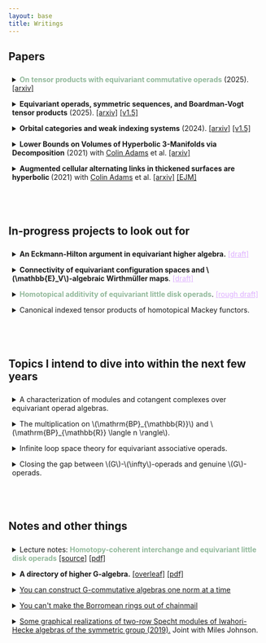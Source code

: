 ```yaml
---
layout: base
title: Writings
---
```


<script type="text/javascript" src="https://cdn.mathjax.org/mathjax/latest/MathJax.js?config=TeX-AMS-MML_HTMLorMML"> </script> 

<style>
details {
  border-radius: 4px;
  padding: 0.5em 0.5em 0;
}

summary {
  margin: -0.5em -0.5em 0;
  padding: 0.5em;
  font-size = 15pt;b
}

details[open] {
  padding: 0.5em;
}

details[open] summary {
  margin-bottom: 0.5em;
}
</style>

## Papers


<details> 
<summary>
<!--	<b style="color:#92b99b;">On tensor products of equivariant commutative operads</b> (2024). -->
	<b style="color:#92b99b;">On tensor products with equivariant commutative operads</b> (2025).
	<a href="https://arxiv.org/abs/2504.02143">[arxiv]</a>
</summary>
	We study cartesian and cocartesian structures in equivariant higher algebra, leading to computations of tensor products of \(G\)-operads with weak \(\mathcal{N}_\infty\)-operads.
	In particular, we find that
	<ul>
	<li>
		The category of (co)cartesian structures on a \(G\)-category with finite indexed (co)products is contractible.
	</li>
	<li>
		Cartesian \(\mathcal{O}\)-algebras can be presented as "\(\mathcal{O}\)-monoids;"
		in particular, \(\mathcal{O}\)-algebras in the catesian structure on coefficient systems are Segal objects over either of the associated algebraic patterns.
	</li>
	<li>
		If \(\mathcal{C}^{\otimes}\) is cocartesian over all arities at which a reduced \(G\)-operad \(\mathcal{O}^{\otimes}\) has nonempty structure spaces and the underlying \(G\)-category of colors of \(\mathcal{O}\) is contractible, then objects of \(\mathcal{C}\) admit <i>contractible</i> moduli of \(\mathcal{O}\)-algbera structures;
		moreover, the converse is true, if you generalize to <i> unital</i> \(I\)-operads.
	</li>
	<li>
		If \(I\) is almost essentially unital and \(\mathcal{O}^{\otimes}\) is almosst essentially reduced, then there is an equivalence \(\mathcal{O} \otimes \mathcal{N}_{I\infty} \simeq \mathcal{N}_{I\infty}\) if and only if \(A\mathcal{O} \leq I\).
		Moreover, the assumptions were necessary:
		if \(I\) is not almost essentially unital, then \(\mathcal{N}_{I\infty}^{\otimes 2}\) is not connected, let alone equivalent to \(\mathcal{N}_{I \infty}^{\otimes}\).
		Hence almost-unital weak \(\mathcal{N}_\infty\)-operads are idempotent algebras, i.e. they classify smashing localizations.
	</li>
	<li>
		There is an equivalence \(\mathcal{O} \otimes \mathcal{N}_{I\infty} \simeq \mathcal{O}\) if and only if the underlying \(I\)-operad of \(\mathcal{O}\) is cocartesian--equivalently, if and only if \(\mathcal{O}\)-algebra \(G\)-spaces have \(I\)-indexed Wirthmüller isomorphisms. 
	</li>
	<li>
		The above point allows you to compute \(\mathcal{N}_{I\infty} \otimes \mathcal{N}_{J \infty} \simeq \mathcal{N}_{I \vee J \infty}\) in the almost-unital setting, affirming the remaining conjecture of <a href="https://arxiv.org/pdf/1309.1750">Blumberg-Hill</a>. 
	</li>
	<li>
		\(\otimes\)-idempotence of \(\mathrm{Comm}^{\otimes}_G\) allows for the <i>sliced</i> equifibered perspective to be symmetric monoidal, leading to an easy construction of a canonical lift of the Boardman-Vogt tensor product to a presentably symmetric monoidal \(G\)-\(\infty\)-category of \(G\)-operads.
	</li>
	<li>
		Lurie's Disintegration and assembly procedure works for \(G\)-space colored \(G\)-operads, on the level of giving natural \(G\)-colimit presentations via one-color \(G\)-operads;
		\(G\)-functorial distributivity of \(\otimes\) allows us to compute tensor products of \(G\)-space colored \(G\)-operads in terms of one-colored \(G\)-operads.
		Put a pin in this--we'll use it for equivariant Dunn additivity with tangential structure.
	</li>
	<li>
		\(A \mapsto \mathrm{RMod}_A\) takes \(\mathcal{O} \otimes \mathbb{E}_1\)-algebras to \(\mathcal{O}\)-monoidal \(\infty\)-categories;
		in particular, right modules over an \(I\)-commutative algebra are given a  natural \(I\)-symmetric monoidal structure when \(I\) is an indexing category.
	</li>
	<li>
		Factorization homology is \(G\)-symmetric monoidal;
		in particular, the above computation lifts \(\mathrm{THR}\) to a natural endofunctor of \(\mathbb{E}_{\infty\sigma}\)-rings.
		As a bit of service, we show how to lift this to a lax \(C_2\)-symmetric monoidal cyclotomic structure, constructing a lax \(C_2\)-symmetric monoidal functor whose induced endofunctor of \(C_2\)-commutative rings is Quigley-Shah's Real topological cyclic homology.
	</li>
	</ul>
</details>

<details> 
<summary>
	<b>Equivariant operads, symmetric sequences, and Boardman-Vogt tensor products</b> (2025).
	<a href="https://arxiv.org/abs/2501.02129">[arxiv]</a>
	<a href="/files/1n_nightly.pdf">[v1.5]</a>	
</summary>
	The purpose of this paper is to set the stage to study the homotopy theory of \(G\)-operads and their Boardman-Vogt tensor products.
	The important constructions are the <i> underlying \(G\)-symmetric sequence</i> and the <i>Boardman-Vogt tensor product of \(G\)-operads</i>.
	The important facts are the following:
	<ul>
		<li>
			The underlying \(G\)-symmetric sequence is monadic.
		</li>
		<li>
			There is a well-behaved localizing subcategory of \(G\)-\(d\)-operads (whose structure spaces are \((d-1)\)-truncated), compatible with all of the constructions.
		</li>
		<li>
			The \(\mathcal{O}\)-\(G\)-coefficient systems functor \(\mathcal{O} \mapsto \mathrm{Alg}_{\mathcal{O}}(\mathrm{Coeff}^G\mathcal{C})\) detects equivalences on the base change of the underlying \(G\)-symmetric sequence to \(\mathcal{C}\);
			in particular, evaluation on \(n\)-truncated \(G\)-spaces detects \(n\)-equivalences of \(G\)-operads and evaluation on \(G\)-spaces is conservative. 
		</li>
		<li>
			The equivariant operadic nerve intertwines everything in sight, so it has a conservative right-derived functor; moreover, it's only the coherences that make things annoying, so it's easy to verify that it's an equivalence on one-color \(G\)-1-operads.
		</li>
		<li>
			The Boardman-Vogt tensor product works as you expect it to and intertwines with the Day convolution structure on \(G\)-symmetric monoidal \(\infty\)-categories via the envelope.
		</li>
	</ul>
	This is not yet submitted; <a href="/files/1n_nightly.pdf">click here for v1.5.</a>
</details>

<details>
<summary>
<!--	<b style="color:#92b99b;">On tensor products of equivariant commutative operads</b> (2024). -->
    <b >Orbital categories and weak indexing systems</b> (2024).
    <a href="https://arxiv.org/abs/2409.01377">[arxiv]</a>
    	<a href="/files/windex_nightly.pdf">[v1.5]</a>	
</summary>
    This paper is an exposé on weak indexing systems, the combinatorics behind weak \(\mathcal{N}_\infty\) operads.
    The main point here is to show that, even though it's somewhat more complicated, you can run some version almost all of the homotopical combinatorics you know and love in the more general setting of subterminal \(G\)-operads, perhaps under mild unitality assumptions.

<p>    This is not yet  submitted: <a href="/files/windex_nightly.pdf">click here for v1.5.</a></p>
</details>

<details> 
<summary> <b>Lower Bounds on Volumes of Hyperbolic 3-Manifolds via Decomposition</b> (2021) with <a href="https://sites.williams.edu/cadams/">Colin Adams</a> et al. 
<a href="https://arxiv.org/abs/2111.06319">[arxiv]</a>
</summary>
<p>
Lower bounds on the volumes of hyperbolic link complements are given via a new construction:
  a <i> bracelet link</i> is a link in \(S^3\) decomposed as a cycle of interconnected tangles, and it is proved that a bracelet link of \(2n\) tangles, such that each individual tangle may be <i>replicated</i> into a hyperbolic bracelet link of \(2n\) copies of the tangle, is hyperbolic, with volume at least the average of the replicated links.
</p>
<p>
  This replication is generalized to arbitrary 3-manifolds via a construction called <i>starbursts</i>, which separate the manifold into <i>pieces</i>, which have a well defined \(2n\)-<i>replicant</i>;
  if the resulting pieces from removing a regular neighborhood of a starburst have hyperbolic replicants, then the 3-manifold is hyperbolic, with volume at least the average of the volumes of the replicants. 
</p>
<p>
  Applications are presented to hyperbolicity of links in thickened surfaces and in the solid torus.
</p>
</details>

<details> <summary> 
	<b>Augmented cellular alternating links in thickened surfaces are hyperbolic </b>(2021) with <a href="https://sites.williams.edu/cadams/">Colin Adams</a> et al.
	<a href="https://arxiv.org/abs/2107.05406">[arxiv]</a>
   	<a href="https://link.springer.com/article/10.1007/s40879-023-00692-3">[EJM]</a>
    </summary>
    Work of <a href="https://arxiv.org/abs/1506.03026v1">Colin Adams</a> concerning hyperbolicity of generalized augmented alternating links in the 3-sphere is extended to hyperbolicity of such links in \(I\)-bundles over a surface other than the Klein bottle or \(\mathbf{RP}^2.\)
  This is used to prove hyperbolicity class of links in thickened orientable surfaces called <i> rubber band links </i>, which are generated by graphs.
  Both lower and upper bounds are provided for the volumes of rubber band links, both depending linearly on the number of edges in the graph.
</details>

<br/><br/>  

## In-progress projects to look out for





<details> 
<summary>
	<b> An Eckmann-Hilton argument in equivariant higher algebra.</b> 	<a style="color:#DEB0FF;" href="/files/eha_draft.pdf">[draft]</a>
</summary>
    If you're familiar with <a href="https://arxiv.org/pdf/1808.06006.pdf">Schlank-Yanovski</a>, this works similarly;
    whereas connectivity of a space is a function on the orbit category, connectivity of a unital \(G\)-operad is most naturally viewed as a function on the poset of unital weak indexing systems (meaning minimum connectivity of \(I\)-admissible \(H\)-sets), and it turns out that connectivity function yields the obvious analog of Schlank-Yanovski's lower bound on Boardman-Vogt tensor products.
    
   We acquire probably the most _algebraic_ intrinsic characterization you can get for (almost unital weak) \(\mathcal{N}_\infty\)-operads:
   they are the targets of \(G\)-\(\infty\)-categorical Eckmann-Hilton arguments, or equivalently, they are the smashing localizations on (almost unital) \(G\)-operads.
</details>


<details> 
<summary>
<!--	<b style="color:#92b99b;">On tensor products of equivariant commutative operads</b> (2024). -->
	<b>Connectivity of equivariant configuration spaces and \(\mathbb{E}_V\)-algebraic Wirthmüller maps</b>.
	<a style="color:#DEB0FF;" href="/files/Conf_draft.pdf">[draft]</a>
</summary>
    The results in this draft keep getting stronger, and the dependencies heavier;
    as of right now, the _point_ is that you can lift the Fadell-Neuwirth fibration to equivariant configurations, reducing connectivity statements for configurations in \(G\)-manifolds to connectivity and dimension statements in their strata with fixed isotropy. 
    In the case of orthogonal representations, this itself is completely determined by the dimensions of various fixed point spaces;
    surprisingly, this means that the collection of arities \(S\) for which \(\mathbb{E}_V(S)\) is \(n\)-connected is closed under self-indexed coproducts and restruction, i.e. it's a _unital weak indexing system_.
    As a consequence, an easy dimension-counting condition completely classifies the connectivity of the fibers of semiadditive norm maps in the \(G\)-category of \(\mathbb{E}_V\)-\(G\)-spaces, quantifying how close these things are to \(G\)-semiadditivity (and hence how close \(\mathbb{E}_V\)-algebras are to weak \(\mathcal{N}_\infty\)-algebras).
</details>

<details> 
<summary>
<b style="color:#92b99b;">Homotopical additivity of equivariant little disk operads</b>.
	<a style="color:#DEB0FF;" href="/files/dunn.pdf">[rough draft]</a>
</summary>
</summary>
   	A not-quite-complete draft which nevertheless does what it says on the tin: we prove \(\mathbb{E}_V \otimes \mathbb{E}_W \simeq \mathbb{E}_{V \oplus W}\).
</details>


<details>
<summary>
	Canonical indexed tensor products of homotopical Mackey functors.
</summary>
	This is ongoing work with <a href="https://sites.google.com/view/bastiaan-cnossen">Bastiaan Cnossen</a>, <a href="https://t-lenz.github.io/">Tobias Lenz</a>, and <a href="https://www.math.uni-bonn.de/people/linskens/webpage.htmpl">Sil Linskens</a>. 
</details>





<br/><br/>  

## Topics I intend to dive into within the next few years



<details> 
<summary>
    A characterization of modules and cotangent complexes over equivariant operad algebras.
</summary>
    I hope to relitigate Higher Algebra chapter 7 in the setting of \(G\)-operads;
    the aim is to lift the characterization of cotangent complexes from <a href="https://arxiv.org/pdf/1007.5315.pdf">Basterra-Mandell</a> in the setting \(G = C_2\) using the (dihedral) Bar construction of e.g. <a href="https://arxiv.org/pdf/2111.06970.pdf">Knoll-Gerhardt-Hill</a>, in preparation for computations in Real deformation theory. 
</details>

<details> 
<summary>
    The multiplication on \(\mathrm{BP}_{\mathbb{R}}\) and \(\mathrm{BP}_{\mathbb{R}} \langle n \rangle\).
</summary>
    <p>
        I hope to construct canonical lifts of \(\mathbb{E}_{2n}-\mathrm{MU}\)-algebra structures on \(\mathrm{BP}\) to \(\mathbb{E}_{n \rho}-\mathrm{MU}_{\mathbb{R}}\)-algebra structures on \(\mathrm{BP}_{\mathbb{R}}\) using the cellularity results announced in <a href="https://arxiv.org/pdf/1806.11033.pdf">Hill-Hopkins</a> as well as the above conjectures concerning change of group functors applied to equivaraint operadic cotangent complexes.
    </p>

    <p>
    After doing so, I hope to add \(\mathbb{R}\) and \(C_2\), as well as replace \(3\) with \(2 \rho - 1\), in section 2 of <a href="https://arxiv.org/pdf/2012.00864.pdf">Hahn-Wilson</a> and claim the new result as my own.
    </p>
</details>

<details> 
<summary>
    Infinite loop space theory for equivariant associative operads.
</summary>
    <p>
    <a href="https://arxiv.org/pdf/1705.03585.pdf">Rubin</a> constructed an associative version of \(N_\infty\) operads; these are the family of \(\mathbb{E}_1\)-containing subfunctors of an equivariant associative operad.
    Tensor products of these are more complicated, as they are not tensor closed (indeed, \(\mathbb{E_2}\) is not a subfunctor of the equivariant associative operad, as it is not discrete)--
    I hope to say something about this using techniques reminescent of <a href="https://arxiv.org/pdf/1808.06006.pdf">Schlank-Yanovski</a> and <a href="https://people.math.rochester.edu/faculty/doug/otherpapers/guillou-may-iterated2.pdf">Guillou-May</a>;
    in particular, I conjecture that the $k$-fold tensor product of \(\mathrm{As}(I)\) can be interpreted as having grouplike algebras which are the \(k\)-fold deloopings for the maps in the transfer system associated to \(I\), in the sense of limits of \(S\)-indexed cubes, and when \(k = \infty\), this computes \(\mathcal{N}_{I \infty}.\)
    </p>
    
    <p>
    The aim of this is to supplant the \(\mathbb{E}_V\) family with a family whose tensor-indecomposables are of a combinatorial nature, bringing the explicit computational ease of the case \(G=C_2\) to arbitrary groups.
    This is low priority, since my computational examples of interest currently only have \(C_2\) actions.
    </p>
</details>

<details> 
<summary>
    Closing the gap between \(G\)-\(\infty\)-operads and genuine \(G\)-operads.
</summary>
    <p>
        What remains in the equivariant version of the program to identify all models of operads with each other is an equivariant lift of <a href="https://arxiv.org/pdf/1606.03826.pdf">Chu-Haugseng-Heuts</a>;
        I hope to use the general machinery of algebraic patterns to add a \(G\) everywhere in the above paper.
    </p>
</details>



<br/><br/>  

## Notes and other things
<details>
<summary> 
Lecture notes: 
<b style="color:#92b99b;"> Homotopy-coherent interchange and equivariant little disk operads</b>
<a href="/files/dunn_handout.pdf">[source]</a>
<a href="/files/dunn_handout.pdf">[pdf]</a> 
</summary>
a living document intended to serve as a companion to <a href="https://people.math.harvard.edu/~lurie/papers/HA.pdf">Higher algebra</a>, giving citations to equivariant lifts of its greatest hits.
</details>

<details>
<summary> 
<b> A directory of higher G-algebra.</b>
<a href="https://www.overleaf.com/read/pryjbtypsgph#4c3fcc">
[overleaf]</a> <a href="/files/higher_galgebra.pdf">[pdf]</a>
</summary>
a living document intended to serve as a companion to <a href="https://people.math.harvard.edu/~lurie/papers/HA.pdf">Higher algebra</a>, giving citations to equivariant lifts of its greatest hits.
</details>

<details>
<summary> 
<a href="/files/ninftynotes.pdf">
    You can construct G-commutative algebras one norm at a time
</a>
</summary>
    a draft of some <a href="https://zygotop.github.io/">Zygotop</a> lecture notes, complete with many errors, about the additivity of \(N_\infty\)-operads.
</details>

<details>
<summary> 
<a href="/files/borromean.pdf">You can't make the Borromean rings out of chainmail</a>
</summary>
 lecture notes for a talk at Harvard's "trivial notions" seminar.
</details>


<details> <summary> <a href="https://math.mit.edu/research/undergraduate/spur/documents/2019Johnson-Stewart.pdf">Some graphical realizations of two-row Specht modules of Iwahori-Hecke algebras of the symmetric group (2019).</a> Joint with Miles Johnson.
    </summary>
  Studies a generalization of Khovanov's "crossingless matchings" representation of an Iwahori-Hecke Algebra of the symmetric group to include a particular number of endpoints on the "bottom" and "top";
  in the generic case, such a representation is proven to be isomorphic to a two-row Specht module whose young partition corresponds with the number of endpoints.
  Some heuristics are given towards existence of such an isomorphism in all cases.
  In the characteristic-5 case, some irreducible subrepresentation of Jordan-Shor's Fibonacci representation are given, and these are proven to be isomorphic to the irreducible quotients of two-row Specht modules whose rows differ by length at most 3.
</details>
